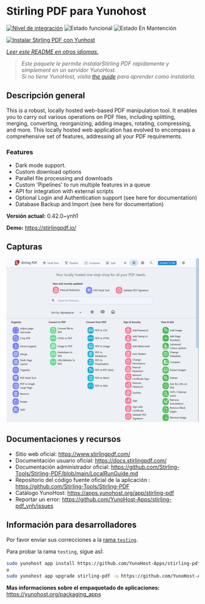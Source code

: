<!--
Este archivo README esta generado automaticamente<https://github.com/YunoHost/apps/tree/master/tools/readme_generator>
No se debe editar a mano.
-->

# Stirling PDF para Yunohost

[![Nivel de integración](https://apps.yunohost.org/badge/integration/stirling-pdf)](https://ci-apps.yunohost.org/ci/apps/stirling-pdf/)
![Estado funcional](https://apps.yunohost.org/badge/state/stirling-pdf)
![Estado En Mantención](https://apps.yunohost.org/badge/maintained/stirling-pdf)

[![Instalar Stirling PDF con Yunhost](https://install-app.yunohost.org/install-with-yunohost.svg)](https://install-app.yunohost.org/?app=stirling-pdf)

*[Leer este README en otros idiomas.](./ALL_README.md)*

> *Este paquete le permite instalarStirling PDF rapidamente y simplement en un servidor YunoHost.*  
> *Si no tiene YunoHost, visita [the guide](https://yunohost.org/install) para aprender como instalarla.*

## Descripción general

This is a robust, locally hosted web-based PDF manipulation tool. It enables you to carry out various operations on PDF files, including splitting, merging, converting, reorganizing, adding images, rotating, compressing, and more. This locally hosted web application has evolved to encompass a comprehensive set of features, addressing all your PDF requirements.

### Features

- Dark mode support.
- Custom download options
- Parallel file processing and downloads
- Custom 'Pipelines' to run multiple features in a queue
- API for integration with external scripts
- Optional Login and Authentication support (see here for documentation)
- Database Backup and Import (see here for documentation)


**Versión actual:** 0.42.0~ynh1

**Demo:** <https://stirlingpdf.io/>

## Capturas

![Captura de Stirling PDF](./doc/screenshots/screenshot.jpg)

## Documentaciones y recursos

- Sitio web oficial: <https://www.stirlingpdf.com/>
- Documentación usuario oficial: <https://docs.stirlingpdf.com/>
- Documentación administrador oficial: <https://github.com/Stirling-Tools/Stirling-PDF/blob/main/LocalRunGuide.md>
- Repositorio del código fuente oficial de la aplicación : <https://github.com/Stirling-Tools/Stirling-PDF>
- Catálogo YunoHost: <https://apps.yunohost.org/app/stirling-pdf>
- Reportar un error: <https://github.com/YunoHost-Apps/stirling-pdf_ynh/issues>

## Información para desarrolladores

Por favor enviar sus correcciones a la [rama `testing`](https://github.com/YunoHost-Apps/stirling-pdf_ynh/tree/testing).

Para probar la rama `testing`, sigue asÍ:

```bash
sudo yunohost app install https://github.com/YunoHost-Apps/stirling-pdf_ynh/tree/testing --debug
o
sudo yunohost app upgrade stirling-pdf -u https://github.com/YunoHost-Apps/stirling-pdf_ynh/tree/testing --debug
```

**Mas informaciones sobre el empaquetado de aplicaciones:** <https://yunohost.org/packaging_apps>
